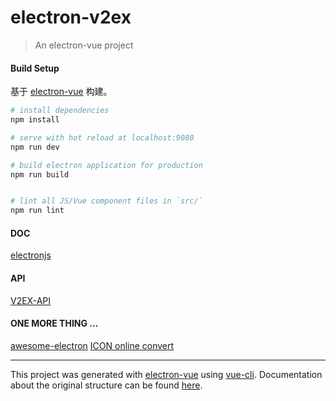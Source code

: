 # electron-v2ex

> An electron-vue project

#### Build Setup

基于 [electron-vue](https://github.com/SimulatedGREG/electron-vue) 构建。

``` bash
# install dependencies
npm install

# serve with hot reload at localhost:9080
npm run dev

# build electron application for production
npm run build


# lint all JS/Vue component files in `src/`
npm run lint

```

#### DOC
[electronjs](https://electronjs.org/)


#### API

[V2EX-API](https://github.com/djyde/V2EX-API)


#### ONE MORE THING ...
[awesome-electron](https://github.com/sindresorhus/awesome-electron)
[ICON online convert](https://iconverticons.com/online/)



---

This project was generated with [electron-vue](https://github.com/SimulatedGREG/electron-vue) using [vue-cli](https://github.com/vuejs/vue-cli). Documentation about the original structure can be found [here](https://simulatedgreg.gitbooks.io/electron-vue/content/index.html).
